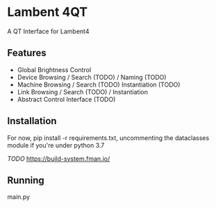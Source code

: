 # Lambent 4QT

A QT Interface for Lambent4

## Features

- Global Brightness Control
- Device Browsing / Search (TODO) / Naming (TODO)
- Machine Browsing / Search (TODO) Instantiation (TODO)
- Link Browsing / Search (TODO) / Instantiation
- Abstract Control Interface (TODO)

## Installation

For now, pip install -r requirements.txt, uncommenting the dataclasses module if you're under python 3.7

_TODO_ https://build-system.fman.io/

## Running

main.py